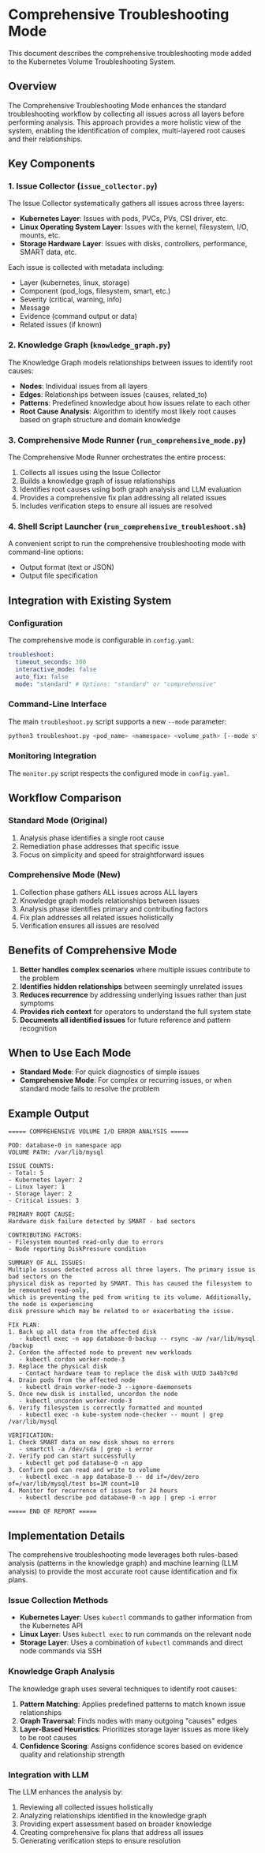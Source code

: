 # Comprehensive Troubleshooting Mode

This document describes the comprehensive troubleshooting mode added to the Kubernetes Volume Troubleshooting System.

## Overview

The Comprehensive Troubleshooting Mode enhances the standard troubleshooting workflow by collecting all issues across all layers before performing analysis. This approach provides a more holistic view of the system, enabling the identification of complex, multi-layered root causes and their relationships.

## Key Components

### 1. Issue Collector (`issue_collector.py`)

The Issue Collector systematically gathers all issues across three layers:

- **Kubernetes Layer**: Issues with pods, PVCs, PVs, CSI driver, etc.
- **Linux Operating System Layer**: Issues with the kernel, filesystem, I/O, mounts, etc.
- **Storage Hardware Layer**: Issues with disks, controllers, performance, SMART data, etc.

Each issue is collected with metadata including:
- Layer (kubernetes, linux, storage)
- Component (pod_logs, filesystem, smart, etc.)
- Severity (critical, warning, info)
- Message
- Evidence (command output or data)
- Related issues (if known)

### 2. Knowledge Graph (`knowledge_graph.py`)

The Knowledge Graph models relationships between issues to identify root causes:

- **Nodes**: Individual issues from all layers
- **Edges**: Relationships between issues (causes, related_to)
- **Patterns**: Predefined knowledge about how issues relate to each other
- **Root Cause Analysis**: Algorithm to identify most likely root causes based on graph structure and domain knowledge

### 3. Comprehensive Mode Runner (`run_comprehensive_mode.py`)

The Comprehensive Mode Runner orchestrates the entire process:

1. Collects all issues using the Issue Collector
2. Builds a knowledge graph of issue relationships
3. Identifies root causes using both graph analysis and LLM evaluation
4. Provides a comprehensive fix plan addressing all related issues
5. Includes verification steps to ensure all issues are resolved

### 4. Shell Script Launcher (`run_comprehensive_troubleshoot.sh`)

A convenient script to run the comprehensive troubleshooting mode with command-line options:
- Output format (text or JSON)
- Output file specification

## Integration with Existing System

### Configuration

The comprehensive mode is configurable in `config.yaml`:

```yaml
troubleshoot:
  timeout_seconds: 300
  interactive_mode: false
  auto_fix: false
  mode: "standard" # Options: "standard" or "comprehensive"
```

### Command-Line Interface

The main `troubleshoot.py` script supports a new `--mode` parameter:

```bash
python3 troubleshoot.py <pod_name> <namespace> <volume_path> [--mode standard|comprehensive]
```

### Monitoring Integration

The `monitor.py` script respects the configured mode in `config.yaml`.

## Workflow Comparison

### Standard Mode (Original)

1. Analysis phase identifies a single root cause
2. Remediation phase addresses that specific issue
3. Focus on simplicity and speed for straightforward issues

### Comprehensive Mode (New)

1. Collection phase gathers ALL issues across ALL layers
2. Knowledge graph models relationships between issues
3. Analysis phase identifies primary and contributing factors
4. Fix plan addresses all related issues holistically
5. Verification ensures all issues are resolved

## Benefits of Comprehensive Mode

1. **Better handles complex scenarios** where multiple issues contribute to the problem
2. **Identifies hidden relationships** between seemingly unrelated issues
3. **Reduces recurrence** by addressing underlying issues rather than just symptoms
4. **Provides rich context** for operators to understand the full system state
5. **Documents all identified issues** for future reference and pattern recognition

## When to Use Each Mode

- **Standard Mode**: For quick diagnostics of simple issues
- **Comprehensive Mode**: For complex or recurring issues, or when standard mode fails to resolve the problem

## Example Output

```
===== COMPREHENSIVE VOLUME I/O ERROR ANALYSIS =====

POD: database-0 in namespace app
VOLUME PATH: /var/lib/mysql

ISSUE COUNTS:
- Total: 5
- Kubernetes layer: 2
- Linux layer: 1
- Storage layer: 2
- Critical issues: 3

PRIMARY ROOT CAUSE:
Hardware disk failure detected by SMART - bad sectors

CONTRIBUTING FACTORS:
- Filesystem mounted read-only due to errors
- Node reporting DiskPressure condition

SUMMARY OF ALL ISSUES:
Multiple issues detected across all three layers. The primary issue is bad sectors on the 
physical disk as reported by SMART. This has caused the filesystem to be remounted read-only,
which is preventing the pod from writing to its volume. Additionally, the node is experiencing
disk pressure which may be related to or exacerbating the issue.

FIX PLAN:
1. Back up all data from the affected disk
   - kubectl exec -n app database-0-backup -- rsync -av /var/lib/mysql /backup
2. Cordon the affected node to prevent new workloads
   - kubectl cordon worker-node-3
3. Replace the physical disk
   - Contact hardware team to replace the disk with UUID 3a4b7c9d
4. Drain pods from the affected node
   - kubectl drain worker-node-3 --ignore-daemonsets
5. Once new disk is installed, uncordon the node
   - kubectl uncordon worker-node-3
6. Verify filesystem is correctly formatted and mounted
   - kubectl exec -n kube-system node-checker -- mount | grep /var/lib/mysql

VERIFICATION:
1. Check SMART data on new disk shows no errors
   - smartctl -a /dev/sda | grep -i error
2. Verify pod can start successfully
   - kubectl get pod database-0 -n app
3. Confirm pod can read and write to volume
   - kubectl exec -n app database-0 -- dd if=/dev/zero of=/var/lib/mysql/test bs=1M count=10
4. Monitor for recurrence of issues for 24 hours
   - kubectl describe pod database-0 -n app | grep -i error

===== END OF REPORT =====
```

## Implementation Details

The comprehensive troubleshooting mode leverages both rules-based analysis (patterns in the knowledge graph) and machine learning (LLM analysis) to provide the most accurate root cause identification and fix plans.

### Issue Collection Methods

- **Kubernetes Layer**: Uses `kubectl` commands to gather information from the Kubernetes API
- **Linux Layer**: Uses `kubectl exec` to run commands on the relevant node
- **Storage Layer**: Uses a combination of `kubectl` commands and direct node commands via SSH

### Knowledge Graph Analysis

The knowledge graph uses several techniques to identify root causes:

1. **Pattern Matching**: Applies predefined patterns to match known issue relationships
2. **Graph Traversal**: Finds nodes with many outgoing "causes" edges
3. **Layer-Based Heuristics**: Prioritizes storage layer issues as more likely to be root causes
4. **Confidence Scoring**: Assigns confidence scores based on evidence quality and relationship strength

### Integration with LLM

The LLM enhances the analysis by:

1. Reviewing all collected issues holistically
2. Analyzing relationships identified in the knowledge graph
3. Providing expert assessment based on broader knowledge
4. Creating comprehensive fix plans that address all issues
5. Generating verification steps to ensure resolution
